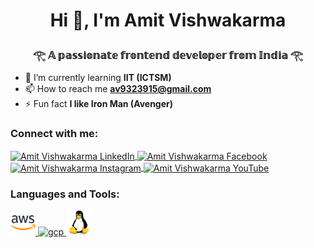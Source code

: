 <h1 align="center">Hi 👋, I'm Amit Vishwakarma</h1>
<h3 align="center">𓂀 𝔸 𝕡𝕒𝕤𝕤𝕚𝕠𝕟𝕒𝕥𝕖 𝕗𝕣𝕠𝕟𝕥𝕖𝕟𝕕 𝕕𝕖𝕧𝕖𝕝𝕠𝕡𝕖𝕣 𝕗𝕣𝕠𝕞 𝕀𝕟𝕕𝕚𝕒 𓂀</h3>

- 🌱 I’m currently learning **IIT (ICTSM)**  
- 📫 How to reach me **av9323915@gmail.com**  
- ⚡ Fun fact **I like Iron Man (Avenger)**

<h3 align="left">Connect with me:</h3>
<p align="left">
  <a href="https://in.linkedin.com/in/amit-vishwakarma-b764352b8" target="blank">
    <img align="center" src="https://raw.githubusercontent.com/rahuldkjain/github-profile-readme-generator/master/src/images/icons/Social/linked-in-alt.svg" alt="Amit Vishwakarma LinkedIn" height="30" width="40" />
  </a>
  <a href="https://www.facebook.com/profile.php?id=100081749044092" target="blank">
    <img align="center" src="https://raw.githubusercontent.com/rahuldkjain/github-profile-readme-generator/master/src/images/icons/Social/facebook.svg" alt="Amit Vishwakarma Facebook" height="30" width="40" />
  </a>
  <a href="https://www.instagram.com/ak___heart___cine" target="blank">
    <img align="center" src="https://raw.githubusercontent.com/rahuldkjain/github-profile-readme-generator/master/src/images/icons/Social/instagram.svg" alt="Amit Vishwakarma Instagram" height="30" width="40" />
  </a>
  <a href="https://youtube.com/@ak_heart_cine" target="blank">
    <img align="center" src="https://raw.githubusercontent.com/rahuldkjain/github-profile-readme-generator/master/src/images/icons/Social/youtube.svg" alt="Amit Vishwakarma YouTube" height="30" width="40" />
  </a>
</p>

<h3 align="left">Languages and Tools:</h3>
<p align="left">
  <a href="https://aws.amazon.com" target="_blank" rel="noreferrer">
    <img src="https://raw.githubusercontent.com/devicons/devicon/master/icons/amazonwebservices/amazonwebservices-original-wordmark.svg" alt="aws" width="40" height="40"/>
  </a>
  <a href="https://cloud.google.com" target="_blank" rel="noreferrer">
    <img src="https://www.vectorlogo.zone/logos/google_cloud/google_cloud-icon.svg" alt="gcp" width="40" height="40"/>
  </a>
  <a href="https://www.linux.org/" target="_blank" rel="noreferrer">
    <img src="https://raw.githubusercontent.com/devicons/devicon/master/icons/linux/linux-original.svg" alt="linux" width="40" height="40"/>
  </a>
</p>